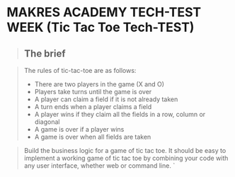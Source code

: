 # MAKRES ACADEMY TECH-TEST WEEK (Tic Tac Toe Tech-TEST)

>## The brief

>The rules of tic-tac-toe are as follows:
>* There are two players in the game (X and O)
>* Players take turns until the game is over
>* A player can claim a field if it is not already taken
>* A turn ends when a player claims a field
>* A player wins if they claim all the fields in a row, column or diagonal
>* A game is over if a player wins
>* A game is over when all fields are taken

>Build the business logic for a game of tic tac toe. It should be easy to implement a working game of tic tac toe by combining your code with any user interface, whether web or command line.
`
